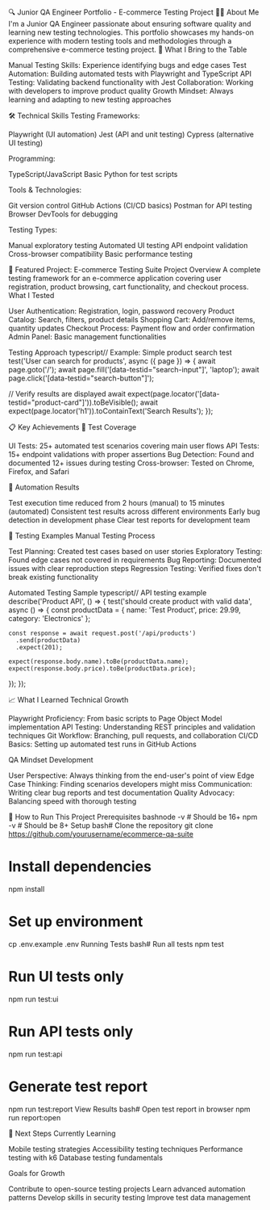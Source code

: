 🔍 Junior QA Engineer Portfolio - E-commerce Testing Project
👨‍💻 About Me
I'm a Junior QA Engineer passionate about ensuring software quality and learning new testing technologies. This portfolio showcases my hands-on experience with modern testing tools and methodologies through a comprehensive e-commerce testing project.
🎯 What I Bring to the Table

Manual Testing Skills: Experience identifying bugs and edge cases
Test Automation: Building automated tests with Playwright and TypeScript
API Testing: Validating backend functionality with Jest
Collaboration: Working with developers to improve product quality
Growth Mindset: Always learning and adapting to new testing approaches


🛠️ Technical Skills
Testing Frameworks:

Playwright (UI automation)
Jest (API and unit testing)
Cypress (alternative UI testing)

Programming:

TypeScript/JavaScript
Basic Python for test scripts

Tools & Technologies:

Git version control
GitHub Actions (CI/CD basics)
Postman for API testing
Browser DevTools for debugging

Testing Types:

Manual exploratory testing
Automated UI testing
API endpoint validation
Cross-browser compatibility
Basic performance testing


🚀 Featured Project: E-commerce Testing Suite
Project Overview
A complete testing framework for an e-commerce application covering user registration, product browsing, cart functionality, and checkout process.
What I Tested

User Authentication: Registration, login, password recovery
Product Catalog: Search, filters, product details
Shopping Cart: Add/remove items, quantity updates
Checkout Process: Payment flow and order confirmation
Admin Panel: Basic management functionalities

Testing Approach
typescript// Example: Simple product search test
test('User can search for products', async ({ page }) => {
  await page.goto('/');
  await page.fill('[data-testid="search-input"]', 'laptop');
  await page.click('[data-testid="search-button"]');
  
  // Verify results are displayed
  await expect(page.locator('[data-testid="product-card"]')).toBeVisible();
  await expect(page.locator('h1')).toContainText('Search Results');
});

📋 Key Achievements
🎯 Test Coverage

UI Tests: 25+ automated test scenarios covering main user flows
API Tests: 15+ endpoint validations with proper assertions
Bug Detection: Found and documented 12+ issues during testing
Cross-browser: Tested on Chrome, Firefox, and Safari

🔧 Automation Results

Test execution time reduced from 2 hours (manual) to 15 minutes (automated)
Consistent test results across different environments
Early bug detection in development phase
Clear test reports for development team


🧪 Testing Examples
Manual Testing Process

Test Planning: Created test cases based on user stories
Exploratory Testing: Found edge cases not covered in requirements
Bug Reporting: Documented issues with clear reproduction steps
Regression Testing: Verified fixes don't break existing functionality

Automated Testing Sample
typescript// API testing example
describe('Product API', () => {
  test('should create product with valid data', async () => {
    const productData = {
      name: 'Test Product',
      price: 29.99,
      category: 'Electronics'
    };
    
    const response = await request.post('/api/products')
      .send(productData)
      .expect(201);
    
    expect(response.body.name).toBe(productData.name);
    expect(response.body.price).toBe(productData.price);
  });
});

📈 What I Learned
Technical Growth

Playwright Proficiency: From basic scripts to Page Object Model implementation
API Testing: Understanding REST principles and validation techniques
Git Workflow: Branching, pull requests, and collaboration
CI/CD Basics: Setting up automated test runs in GitHub Actions

QA Mindset Development

User Perspective: Always thinking from the end-user's point of view
Edge Case Thinking: Finding scenarios developers might miss
Communication: Writing clear bug reports and test documentation
Quality Advocacy: Balancing speed with thorough testing


🎯 How to Run This Project
Prerequisites
bashnode -v  # Should be 16+ 
npm -v   # Should be 8+
Setup
bash# Clone the repository
git clone https://github.com/yourusername/ecommerce-qa-suite

# Install dependencies
npm install

# Set up environment
cp .env.example .env
Running Tests
bash# Run all tests
npm test

# Run UI tests only
npm run test:ui

# Run API tests only  
npm run test:api

# Generate test report
npm run test:report
View Results
bash# Open test report in browser
npm run report:open

🔮 Next Steps
Currently Learning

Mobile testing strategies
Accessibility testing techniques
Performance testing with k6
Database testing fundamentals

Goals for Growth

Contribute to open-source testing projects
Learn advanced automation patterns
Develop skills in security testing
Improve test data management
